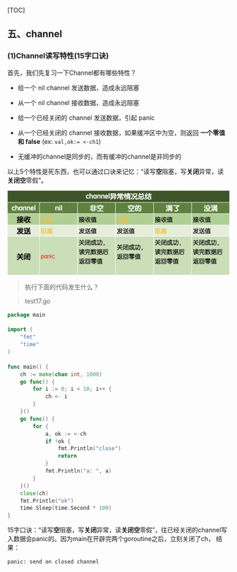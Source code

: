[TOC]

## 五、channel

### (1)Channel读写特性(15字口诀)

首先，我们先复习一下Channel都有哪些特性？

* 给一个 nil channel 发送数据，造成永远阻塞

* 从一个 nil channel 接收数据，造成永远阻塞

* 给一个已经关闭的 channel 发送数据，引起 panic

* 从一个已经关闭的 channel 接收数据，如果缓冲区中为空，则返回 **一个零值 和 false** (ex: `val,ok:= <-ch1`)

* 无缓冲的channel是同步的，而有缓冲的channel是非同步的

以上5个特性是死东西，也可以通过口诀来记忆：“读写**空**阻塞，写**关闭**异常，读**关闭空**零假”。

![](images/169-channel异常情况总结.png)


> 执行下面的代码发生什么？

> test17.go

```go
package main

import (
	"fmt"
	"time"
)

func main() {
	ch := make(chan int, 1000)
	go func() {
		for i := 0; i < 10; i++ {
			ch <- i
		}
	}()
	go func() {
		for {
			a, ok := <-ch
			if !ok {
				fmt.Println("close")
				return
			}
			fmt.Println("a: ", a)
		}
	}()
	close(ch)
	fmt.Println("ok")
	time.Sleep(time.Second * 100)
}
```



15字口诀：“读写**空**阻塞，写**关闭**异常，读**关闭空**零假”，往已经关闭的channel写入数据会panic的。因为main在开辟完两个goroutine之后，立刻关闭了ch， 结果：

```
panic: send on closed channel
```